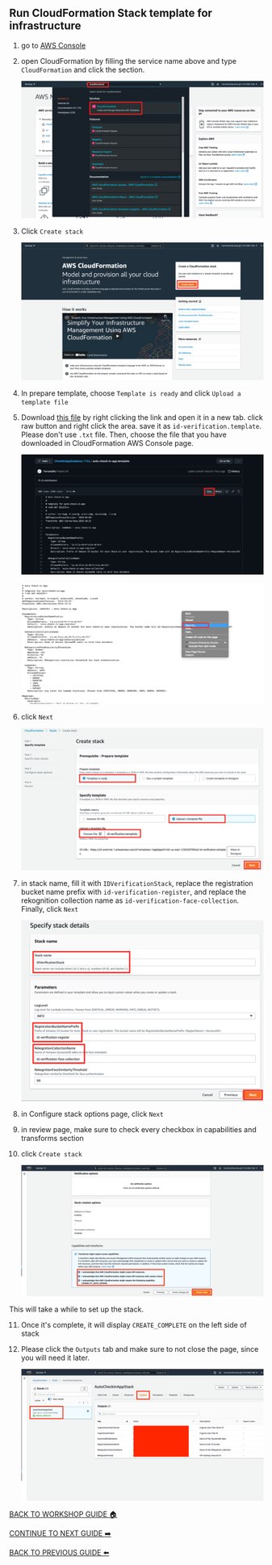 ## Run CloudFormation Stack template for infrastructure

1. go to [AWS Console](https://console.aws.amazon.com/console/home?region=us-east-1#)
2. open CloudFormation by filling the service name above and type `CloudFormation` and click the section.

    ![](../../images/CloudFormationStack/2.png)

3. Click `Create stack`

    ![](../../images/CloudFormationStack/3.png)

4. In prepare template, choose `Template is ready` and click `Upload a template file`
5. Download [this file](../../Files/auto-check-in-app.template) by right clicking the link and open it in a new tab. click raw button and right click the area. save it as `id-verification.template`. Please don't use `.txt` file. Then, choose the file that you have downloaded in CloudFormation AWS Console page.

    ![](../../images/CloudFormationStack/5-1.png)

    ![](../../images/CloudFormationStack/5-2.png)

6. click `Next`

    ![](../../images/CloudFormationStack/6.png)

7. in stack name, fill it with `IDVerificationStack`, replace the registration bucket name prefix with `id-verification-register`, and replace the rekognition collection name as `id-verification-face-collection`. Finally, click `Next`

    ![](../../images/CloudFormationStack/7.png)

8. in Configure stack options page, click `Next`
9. in review page, make sure to check every checkbox in capabilities and transforms section
10. click `Create stack`

    ![](../../images/CloudFormationStack/10.png)

This will take a while to set up the stack.

11. Once it's complete, it will display `CREATE_COMPLETE` on the left side of stack
12. Please click the `Outputs` tab and make sure to not close the page, since you will need it later.

    ![](../../images/CloudFormationStack/12.png)

[BACK TO WORKSHOP GUIDE :house:](../../EnglishGuide.md)

[CONTINUE TO NEXT GUIDE :arrow_right:](UploadImageS3.md)

[BACK TO PREVIOUS GUIDE :arrow_left:](Prerequisites.md)